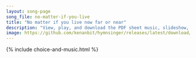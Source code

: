 ```yaml
---
layout: song-page
song_file: no-matter-if-you-live
title: "No matter if you live now far or near"
description: "View, play, and download the PDF sheet music, slideshow, and audio. Lyrics: No matter if you live now far or near, no matter what your weakness or your strength, there is not one alive we count outside. May deeper joy for all ... english secular 4part"
image: https://github.com/kenanbit/hymnsinger/releases/latest/download/no-matter-if-you-live-trad.png
---
```


{% include choice-and-music.html %}